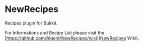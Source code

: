 NewRecipes
===========

Recipes plugin for Bukkit.

For Informations and Recipe List please visit the [https://github.com/Algent/NewRecipes/wiki](NewRecipes Wiki).
